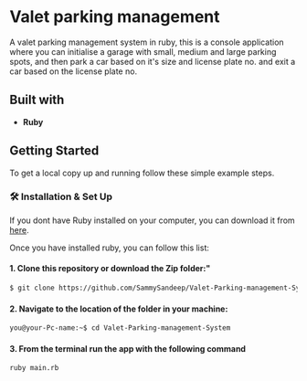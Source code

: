 # Valet parking management

A valet parking management system in ruby, this is a console application where you can initialise a garage with small, medium and large parking spots, and then park a car based on it's size and license plate no. and exit a car based on the license plate no.

## Built with

 - **Ruby**

## Getting Started

To get a local copy up and running follow these simple example steps.

### 🛠 Installation & Set Up

If you dont have Ruby installed on your computer, you can download it from [here](https://www.ruby-lang.org/en/downloads/).

Once you have installed ruby, you can follow this list:

#### 1. Clone this repository or download the Zip folder:"

```bash command
$ git clone https://github.com/SammySandeep/Valet-Parking-management-System.git
```
#### 2. Navigate to the location of the folder in your machine:
```bash command
you@your-Pc-name:~$ cd Valet-Parking-management-System
```
#### 3. From the terminal run the app with the following command
```bash command
ruby main.rb
```